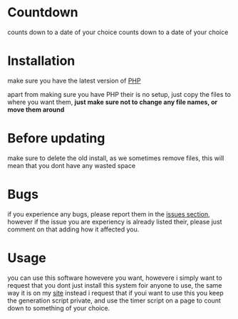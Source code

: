  # Countdown
 counts down to a date of your choice		 counts down to a date of your choice

  # Installation 		

  make sure you have the latest version of [PHP](https://www.php.net/downloads.php)		

  apart from making sure you have PHP their is no setup, just copy the files to where you want them, **just make sure not to change any file names, or move them around**		

  # Before updating		

  make sure to delete the old install, as we sometimes remove files, this will mean that you dont have any wasted space		

  # Bugs		

  if you experience any bugs, please report them in the [issues section](https://github.com/Redo-From-Start/countdown/issues), however if the issue you are experiency is already listed their, please just comment on that adding how it affected you.		

  # Usage		

  you can use this software howevere you want, howevere i simply want to request that you dont just install this system foir anyone to use, the same way it is on my [site](https://www.redofromstart.co.uk/code/custom-count) instead i request that if youi want to use this you keep the generation script private, and use the timer script on a page to count down to something of your choice.
